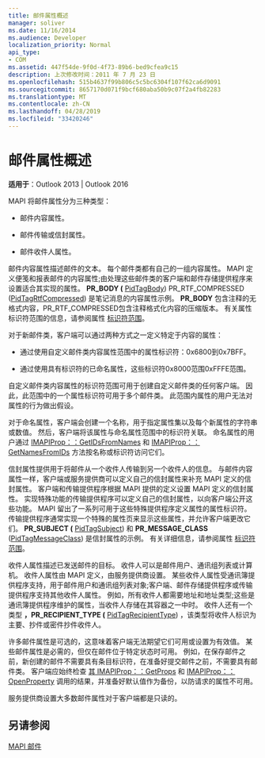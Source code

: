 ```yaml
---
title: 邮件属性概述
manager: soliver
ms.date: 11/16/2014
ms.audience: Developer
localization_priority: Normal
api_type:
- COM
ms.assetid: 447f54de-9f0d-4f73-89b6-bed9cfea9c15
description: 上次修改时间：2011 年 7 月 23 日
ms.openlocfilehash: 515b4637f99b806c5c5bc6304f107f62ca6d9091
ms.sourcegitcommit: 8657170d071f9bcf680aba50b9c07f2a4fb82283
ms.translationtype: MT
ms.contentlocale: zh-CN
ms.lasthandoff: 04/28/2019
ms.locfileid: "33420246"
---
```

# <a name="message-properties-overview"></a>邮件属性概述

  
  
**适用于**：Outlook 2013 | Outlook 2016 
  
MAPI 将邮件属性分为三种类型：
  
- 邮件内容属性。
    
- 邮件传输或信封属性。
    
- 邮件收件人属性。
    
邮件内容属性描述邮件的文本。 每个邮件类都有自己的一组内容属性。 MAPI 定义便笺和报表邮件的内容属性;由处理这些邮件类的客户端和邮件存储提供程序来设置适合其实现的属性。 **PR_BODY (** [PidTagBody](pidtagbody-canonical-property.md)) PR_RTF_COMPRESSED ([PidTagRtfCompressed](pidtagrtfcompressed-canonical-property.md)) 是笔记消息的内容属性示例。  **PR_BODY** 包含注释的无格式内容，PR_RTF_COMPRESSED包含注释格式化内容的压缩版本。  有关属性标识符范围的信息，请参阅属性 [标识符范围](property-identifier-ranges.md)。
  
对于新邮件类，客户端可以通过两种方式之一定义特定于内容的属性：
  
- 通过使用自定义邮件类内容属性范围中的属性标识符：0x6800到0x7BFF。
    
- 通过使用具有标识符的已命名属性，这些标识符0x8000范围0xFFFE范围。
    
自定义邮件类内容属性的标识符范围可用于创建自定义邮件类的任何客户端。 因此，此范围中的一个属性标识符可用于多个邮件类。 此范围内属性的用户无法对属性的行为做出假设。 
  
对于命名属性，客户端会创建一个名称，用于指定属性集以及每个新属性的字符串或数值。 然后，客户端将该属性与命名属性范围中的标识符关联。 命名属性的用户通过 [IMAPIProp：：GetIDsFromNames](imapiprop-getidsfromnames.md) 和 [IMAPIProp：：GetNamesFromIDs](imapiprop-getnamesfromids.md) 方法按名称或标识符访问它们。 
  
信封属性提供用于将邮件从一个收件人传输到另一个收件人的信息。 与邮件内容属性一样，客户端或服务提供商可以定义自己的信封属性来补充 MAPI 定义的信封属性。 客户端和传输提供程序根据 MAPI 提供的定义设置 MAPI 定义的信封属性。 实现特殊功能的传输提供程序可以定义自己的信封属性，以向客户端公开这些功能。 MAPI 留出了一系列可用于这些特殊提供程序定义属性的属性标识符。 传输提供程序通常实现一个特殊的属性页来显示这些属性，并允许客户端更改它们。 **PR_SUBJECT (** [PidTagSubject](pidtagsubject-canonical-property.md)) 和 **PR_MESSAGE_CLASS** ([PidTagMessageClass](pidtagmessageclass-canonical-property.md)) 是信封属性的示例。 有关详细信息，请参阅属性 [标识符范围](property-identifier-ranges.md)。
  
收件人属性描述已发送邮件的目标。 收件人可以是邮件用户、通讯组列表或计算机。 收件人属性由 MAPI 定义，由服务提供商设置。 某些收件人属性受通讯簿提供程序支持，用于邮件用户和通讯组列表对象;客户端、邮件存储提供程序或传输提供程序支持其他收件人属性。 例如，所有收件人都需要地址和地址类型;这些是通讯簿提供程序维护的属性，当收件人存储在其容器之一中时。 收件人还有一个类型 **，PR_RECIPIENT_TYPE (** [PidTagRecipientType](pidtagrecipienttype-canonical-property.md)) ，该类型将收件人标识为主要、抄件或密件抄件收件人。
  
许多邮件属性是可选的，这意味着客户端无法期望它们可用或设置为有效值。 某些邮件属性是必需的，但仅在邮件位于特定状态时可用。 例如，在保存邮件之前，新创建的邮件不需要具有条目标识符，在准备好提交邮件之前，不需要具有邮件类。 客户端应始终检查 [其 IMAPIProp：：GetProps](imapiprop-getprops.md) 和 [IMAPIProp：：OpenProperty](imapiprop-openproperty.md) 调用的结果，并准备好默认值作为备份，以防请求的属性不可用。 
  
服务提供商设置大多数邮件属性对于客户端都是只读的。 
  
## <a name="see-also"></a>另请参阅



[MAPI 邮件](mapi-messages.md)

